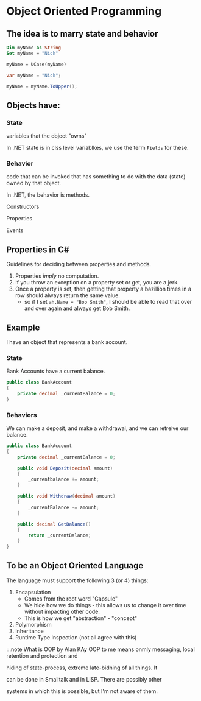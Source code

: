 # Object Oriented Programming

## The idea is to marry state and behavior

```vb
Dim myName as String
Set myName = "Nick"

myName = UCase(myName)

```

```csharp
var myName = "Nick";

myName = myName.ToUpper();

```

## Objects have:

### State
variables that the object "owns"

In .NET state is in clss level variablkes, we use the term `Fields` for these.


### Behavior
code that can be invoked that has something to do with the data (state) owned by that object.

In .NET, the behavior is methods.

Constructors

Properties

Events

## Properties in C#
Guidelines for deciding between properties and methods.

1. Properties *imply* no computation.
2. If you throw an exception on a property set or get, you are a jerk.
3. Once a property is set, then getting that property a bazillion times in a row should always return the same value.
    - so if I set `ah.Name = "Bob Smith"`, I should be able to read that over and over again and always get Bob Smith.

## Example

I have an object that represents a bank account.

### State
Bank Accounts have a current balance.
```csharp
public class BankAccount
{
    private decimal _currentBalance = 0;
}

```

### Behaviors
We can make a deposit, and make a withdrawal, and we can retreive our balance.
```csharp
public class BankAccount
{
    private decimal _currentBalance = 0;

    public void Deposit(decimal amount)
    {
        _currentbalance += amount;
    }

    public void Withdraw(decimal amount)
    {
        _currentBalance -= amount;
    }

    public decimal GetBalance()
    {
        return _currentBalance;
    }
}
```

## To be an Object Oriented Language

The language must support the following 3 (or 4) things:

1. Encapsulation
    - Comes from the root word "Capsule"
    - We hide how we do things - this allows us to change it over time without impacting other code.
    - This is how we get "abstraction" - "concept"
2. Polymorphism
3. Inheritance
4. Runtime Type Inspection (not all agree with this)

:::note What is OOP by Alan KAy
OOP to me means onmly messaging, local retention and protection and

hiding of state-process, extreme late-bidning of all things. It

can be done in Smalltalk and in LISP. There are possibly other

systems in which this is possible, but I'm not aware of them.